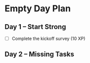 # Empty Day Plan

## Day 1 – Start Strong
- [ ] Complete the kickoff survey (10 XP)

## Day 2 – Missing Tasks
